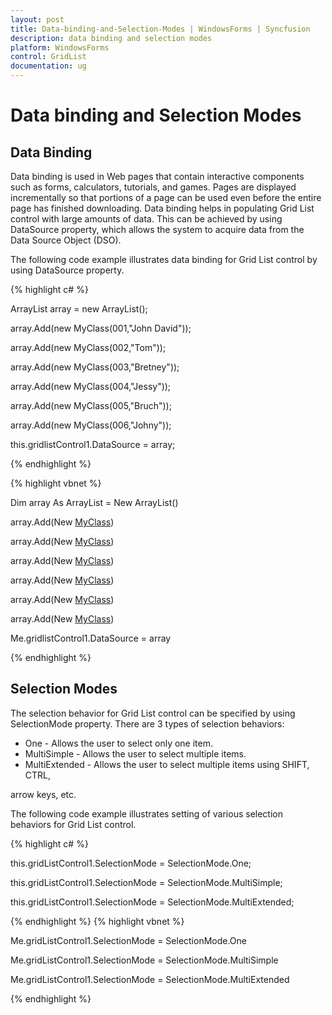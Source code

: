 ```yaml
---
layout: post
title: Data-binding-and-Selection-Modes | WindowsForms | Syncfusion
description: data binding and selection modes
platform: WindowsForms
control: GridList
documentation: ug
---
```


# Data binding and Selection Modes

## Data Binding

Data binding is used in Web pages that contain interactive components such as forms, calculators, tutorials, and games. Pages are displayed incrementally so that portions of a page can be used even before the entire page has finished downloading. Data binding helps in populating Grid List control with large amounts of data. This can be achieved by using DataSource property, which allows the system to acquire data from the Data Source Object (DSO).

The following code example illustrates data binding for Grid List control by using DataSource property.


{% highlight c# %}


ArrayList array = new ArrayList();

array.Add(new MyClass(001,"John David"));

array.Add(new MyClass(002,"Tom"));

array.Add(new MyClass(003,"Bretney"));

array.Add(new MyClass(004,"Jessy"));

array.Add(new MyClass(005,"Bruch"));

array.Add(new MyClass(006,"Johny"));

this.gridlistControl1.DataSource = array;


{% endhighlight  %}

{% highlight vbnet %}


Dim array As ArrayList = New ArrayList()

array.Add(New [MyClass](1, "John David"))

array.Add(New [MyClass](2, "Tom"))

array.Add(New [MyClass](3, "Bretney"))

array.Add(New [MyClass](4, "Jessy"))

array.Add(New [MyClass](5, "Bruch"))

array.Add(New [MyClass](6, "Johny"))

Me.gridlistControl1.DataSource = array

{% endhighlight  %}

## Selection Modes

The selection behavior for Grid List control can be specified by using SelectionMode property. There are 3 types of selection behaviors:

* One - Allows the user to select only one item.
* MultiSimple - Allows the user to select multiple items.
* MultiExtended - Allows the user to select multiple items using SHIFT, CTRL,

arrow keys, etc.

The following code example illustrates setting of various selection behaviors for Grid List control.


{% highlight c# %}


this.gridListControl1.SelectionMode = SelectionMode.One;

this.gridListControl1.SelectionMode = SelectionMode.MultiSimple;

this.gridListControl1.SelectionMode = SelectionMode.MultiExtended;



{% endhighlight  %}
{% highlight vbnet %}



Me.gridListControl1.SelectionMode = SelectionMode.One

Me.gridListControl1.SelectionMode = SelectionMode.MultiSimple

Me.gridListControl1.SelectionMode = SelectionMode.MultiExtended

{% endhighlight  %}

